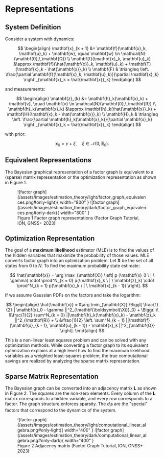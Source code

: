 # Representations

## System Definition

Consider a system with dynamics:

$$
\begin{align}
\mathbf{x}_{k + 1} &= \mathbf{f}(\mathbf{x}_k, \mathbf{u}_k) + \mathbf{w}, \quad \mathbf{w} \in \mathcal{N}(\mathbf{0},\,\mathbf{Q}) \\
\mathbf{f}(\mathbf{x}_k, \mathbf{u}_k) &\approx \mathbf{f}(\hat{\mathbf{x}}_k, \mathbf{u}_k) + \mathbf{F}(\mathbf{x}_k - \hat{\mathbf{x}}_k) \\ 
\mathbf{F} & \triangleq \left. \frac{\partial \mathbf{f}(\mathbf{x}_k, \mathbf{u}_k)}{\partial \mathbf{x}_k} \right|_{\mathbf{x}_k = \hat{\mathbf{x}}_k}
\end{align}
$$

and measurements:

$$
\begin{align}
\mathbf{z}_{k} &= \mathbf{h}_k(\mathbf{x}_k) + \mathbf{v}, \quad \mathbf{v} \in \mathcal{N}(\mathbf{0},\,\mathbf{R}) \\
\mathbf{h}_k(\mathbf{x}_k) &\approx \mathbf{h}_k(\hat{\mathbf{x}}_k) + \mathbf{H}(\mathbf{x}_k - \hat{\mathbf{x}}_k) \\
\mathbf{H}_k & \triangleq \left. \frac{\partial \mathbf{h}_k(\mathbf{x}_k)}{\partial \mathbf{x}_k} \right|_{\mathbf{x}_k = \hat{\mathbf{x}}_k}
\end{align}
$$

with prior:

$$
\mathbf{x}_0 = \gamma + \xi, \quad \xi \in \mathcal{N}(0, \boldsymbol{\Xi}_0).
$$

## Equivalent Representations

The Bayesian graphical representation of a factor graph is equivalent to a (sparse) matrix representation or the optimization representation as shown in Figure 1.

<figure markdown>
  ![factor graph](/assets/images/estimation_theory/light/factor_graph_equivalences.png#only-light){ width="800" }
  ![factor graph](/assets/images/estimation_theory/dark/factor_graph_equivalences.png#only-dark){ width="800" }
  <figcaption>Figure 1 Factor graph representations (Factor Graph Tutorial, ION, GNSS+ 2023)</figcaption>
</figure>

## Optimization Representation

The goal of a **maximum likelihood** estimator (MLE) is to find the values of the hidden variables that maximize the probability of those values. MLE converts factor graph into an optimization problem. Let $\mathbf{X}$ be the set of all states from $0$ to $N$. To find the maximum probability state estimate:

$$
\hat{\mathbf{x}} = \arg \max_{\mathbf{X}} \left[ p (\mathbf{x}_0 \ | \ \gamma) \cdot \prod^N_{k = 0} p(\mathbf{x}_k \ | \ \mathbf{z}_k) \cdot \prod^N_{k = 1} p(\mathbf{x}_k \ | \ \mathbf{x}_{k - 1}) \right].
$$

If we assume Gaussian PDFs on the factors and take the logarithm:

$$
\begin{align}
\hat{\mathbf{x}} = &\arg \min_{\mathbf{X}} \Biggl[ \frac{1}{2}|| \mathbf{x}_0 - \gamma ||^2_{\mathbf{\boldsymbol{\Xi}}_0} +  \Biggr. \\
&\frac{1}{2} \sum^N_{k = 0} ||\mathbf{h}_k(\mathbf{x}_k) - \mathbf{z}_k ||^2_{\mathbf{R}} + \\
&\frac{1}{2} \left. \sum^N_{k = 1} ||\mathbf{f}(\mathbf{x}_{k - 1}, \mathbf{u}_{k - 1}) - \mathbf{x}_k ||^2_{\mathbf{Q}} \right].
\end{align}
$$

This is a non-linear least squares problem and can be solved with any optimization methods. While converting a factor graph to its equivalent optimization explains at a high
level how to find the maximum likelihood variables as a weighted least-squares problem, the true computational savings are realized by analyzing the sparse
matrix representation.

## Sparse Matrix Representation

The Bayesian graph can be converted into an adjacency matrix $\mathbf{L}$ as shown in Figure 2. The squares are the non-zero elements. Every column of the $\mathbf{L}$ matrix corresponds to a hidden variable, and every row corresponds to a factor. The graph structure enforces sparsity. The $d_i$s are the "special" factors that correspond to the dynamics of the system.

<figure markdown>
  ![factor graph](/assets/images/estimation_theory/light/computational_linear_algebra.png#only-light){ width="400" }
  ![factor graph](/assets/images/estimation_theory/dark/computational_linear_algebra.png#only-dark){ width="400" }
  <figcaption>Figure 2 Adjacency matrix (Factor Graph Tutorial, ION, GNSS+ 2023)</figcaption>
</figure>
